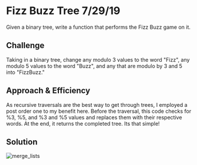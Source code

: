 # Fizz Buzz Tree 7/29/19

Given a binary tree, write a function that performs the Fizz Buzz game on it. 

## Challenge

Taking in a binary tree, change any modulo 3 values to the word "Fizz", any modulo 5 values to the word "Buzz", and any that are modulo by 3 and 5 into "FizzBuzz." 

## Approach & Efficiency

As recursive traversals are the best way to get through trees, I employed a post order one to my benefit here. Before the traversal, this code checks for %3, %5, and %3 and %5 values and replaces them with their respective words. At the end, it returns the completed tree. Its that simple!

## Solution

![merge_lists](../../assets/Fizz_Buzz_Tree)
